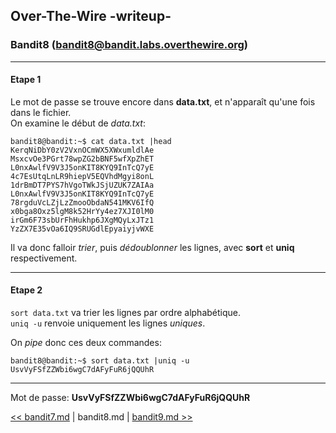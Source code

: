 ## Over-The-Wire -writeup-
### Bandit8 (bandit8@bandit.labs.overthewire.org)

---
#### Etape 1

Le mot de passe se trouve encore dans **data.txt**, et n'apparaît qu'une fois dans le fichier.  
On examine le début de *data.txt*:

```console
bandit8@bandit:~$ cat data.txt |head
KerqNiDbY0zV2VxnOCmWX5XWxumldlAe
MsxcvOe3PGrt78wpZG2bBNF5wfXpZhET
L0nxAwlfV9V3J5onKIT8KYQ9InTcQ7yE
4c7EsUtqLnLR9hiepV5EQVhdMgyi8onL
1drBmDT7PYS7hVgoTWkJSjUZUK7ZAIAa
L0nxAwlfV9V3J5onKIT8KYQ9InTcQ7yE
78rgduVcLZjLzZmooObdaN541MKV6IfQ
x0bga8Oxz5lgM8k52HrYy4ez7XJI0lM0
irGm6F73sbUrFhHukhp6JXgMQyLxJTz1
YzZX7E35vOa6IQ9SRUGdlEpyaiyjvWXE
```

Il va donc falloir *trier*, puis *dédoublonner* les lignes, avec **sort** et **uniq** respectivement.

---
#### Etape 2

`sort data.txt` va trier les lignes par ordre alphabétique.  
`uniq -u` renvoie uniquement les lignes *uniques*.

On *pipe* donc ces deux commandes:
```console
bandit8@bandit:~$ sort data.txt |uniq -u
UsvVyFSfZZWbi6wgC7dAFyFuR6jQQUhR
```

---
Mot de passe: **UsvVyFSfZZWbi6wgC7dAFyFuR6jQQUhR**

[<< bandit7.md](bandit7.md) | bandit8.md | [bandit9.md >>](bandit9.md)
